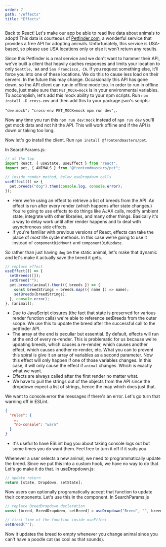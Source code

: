 ```yaml
---
order: 7
path: "/effects"
title: "Effects"
---
```


Back to React! Let's make our app be able to read live data about animals to adopt! This data is courteous of [Petfinder.com][petfinder], a wonderful service that provides a free API for adopting animals. Unfortunately, this service is USA-based, so please use USA locations only or else it won't return any results.

Since this Petfinder is a real service and we don't want to hammer their API, we've built a client that heavily caches responses and limits your location to only `Seattle, WA` and `San Francisco, CA`. If you request something else, it'll force you into one of these locations. We do this to cause less load on their servers. In the future this may change. Occasionally this API has gone down, so the API client can run in offline mode too. In order to run in offline mode, just make sure that `PET_MOCK=mock` is in your environmental variables. To accomplish, let's add this mock ability to your npm scripts. Run `npm install -D cross-env` and then add this to your package.json's scripts:

`"dev:mock": "cross-env PET_MOCK=mock npm run dev",`.

Now any time you run this `npm run dev:mock` instead of `npm run dev` you'll get mock data and not hit the API. This will work offline and if the API is down or taking too long.

Now let's go install the client. Run `npm install @frontendmasters/pet`.

In SearchParams.js:

```javascript
// at the top
import React, { useState, useEffect } from "react";
import pet, { ANIMALS } from "@frontendmasters/pet";

// inside render method, below useDropdown calls
useEffect(() => {
  pet.breeds("dog").then(console.log, console.error);
});
```

- Here we're using an effect to retrieve a list of breeds from the API. An effect is run after every render (which happens after state changes.) You're going to use effects to do things like AJAX calls, modify ambient state, integrate with other libraries, and many other things. Basically it's a way to delay work until after render happens and to deal with asynchronous side effects.
- If you're familiar with previous versions of React, effects can take the place of _most_ life cycle methods. In this case we're going to use it instead of `componentDidMount` and `componentDidUpdate`.

So rather than just having `dog` be the static animal, let's make that dynamic and let's make it actually save the breed it gets.

```javascript
// replace effect
useEffect(() => {
  setBreeds([]);
  setBreed("");
  pet.breeds(animal).then(({ breeds }) => {
    const breedStrings = breeds.map(({ name }) => name);
    setBreeds(breedStrings);
  }, console.error);
}, [animal]);
```

- Due to JavaScript closures (the fact that state is preserved for various render function calls) we're able to reference setBreeds from the outer scope. We use this to update the breed after the successful call to the petfinder API.
- The array at the end is peculiar but essential. By default, effects will run at the end of every re-render. This is problematic for us because we're updating breeds, which causes a re-render, which causes another effect, which causes another re-render, etc. What you can to prevent this spiral is give it an array of variables as a second parameter. Now this effect will only happen if one of those variables changes. In this case, it will only cause the effect if `animal` changes. Which is exactly what we want.
- Effects are always called after the first render no matter what.
- We have to pull the strings out of the objects from the API since the dropdown expect a list of strings, hence the map which does just that.

We want to console.error the messages if there's an error. Let's go turn that warning off in ESLint.

```json
{
  "rules": {
    …,
    "no-console": "warn"
  }
}
```

- It's useful to have ESLint bug you about taking console logs out but some times you do want them. Feel free to turn it off if it suits you.

Whenever a user selects a new animal, we need to programmatically update the breed. Since we put this into a custom hook, we have no way to do that. Let's go make it do that. In useDropdown.js:

```javascript
// update return
return [state, Dropdown, setState];
```

Now users can optionally programatically accept that function to update their components. Let's use this in the component. In SearchParams.js

```javascript
// replace BreedDropdown declaration
const [breed, BreedDropdown, setBreed] = useDropdown("Breed", "", breeds);

// first line of the function inside useEffect
setBreed("");
```

Now it updates the breed to empty whenever you change animal since you can't have a poodle cat (as cool as that sounds).

[petfinder]: https://www.petfinder.com/
[api]: https://www.petfinder.com/developers/api-key
[keyvault]: https://azure.microsoft.com/en-us/services/key-vault/?WT.mc_id=react-github-brholt
[kube]: https://kubernetes.io/docs/concepts/configuration/secret/
[map]: https://developer.mozilla.org/en-US/docs/Web/JavaScript/Reference/Global_Objects/Array/map
